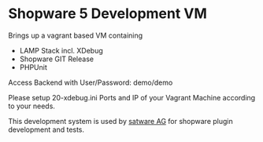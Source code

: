 Shopware 5 Development VM
===
Brings up a vagrant based VM containing
* LAMP Stack incl. XDebug
* Shopware GIT Release
* PHPUnit

Access Backend with User/Password: demo/demo

Please setup 20-xdebug.ini Ports and IP of your Vagrant Machine according to your needs.

This development system is used by [satware AG](https://satware.com)
for shopware plugin development and tests.


